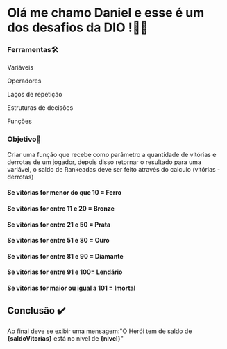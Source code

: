 # Olá me chamo Daniel e esse é um dos desafios da DIO !👋🏻


### Ferramentas🛠
Variáveis

Operadores 

Laços de repetição 

Estruturas de decisões 

Funções 

### Objetivo🎯
Criar uma função que recebe como parâmetro a quantidade de vitórias e derrotas de um jogador,
depois disso retornar o resultado para uma variável, o saldo de Rankeadas deve ser feito através do calculo (vitórias - derrotas)

#### Se vitórias for menor do que 10 = Ferro

#### Se vitórias for entre 11 e 20 = Bronze

#### Se vitórias for entre 21 e 50 = Prata

#### Se vitórias for entre 51 e 80 = Ouro

#### Se vitórias for entre 81 e 90 = Diamante

#### Se vitórias for entre 91 e 100= Lendário

#### Se vitórias for maior ou igual a 101 = Imortal


## Conclusão ✔️
Ao final deve se exibir uma mensagem:"O Herói tem de saldo de **{saldoVitorias}** está no nível de **{nivel}**"
